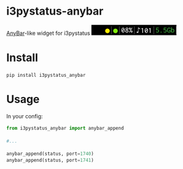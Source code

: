 # i3pystatus-anybar
[AnyBar](https://github.com/tonsky/anybar)-like widget for i3pystatus
<img src="assets/screenshot.png?raw=true" />

# Install
`pip install i3pystatus_anybar`

# Usage
In your config:
```python
from i3pystatus_anybar import anybar_append

#...

anybar_append(status, port=1740)
anybar_append(status, port=1741)
```
